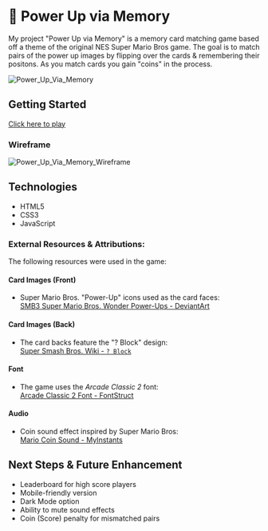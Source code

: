 # 🍄 Power Up via Memory
My project "Power Up via Memory" is a memory card matching game based off a theme of the original NES Super Mario Bros game.  The goal is to match pairs of the power up images by flipping over the cards & remembering their positons.  As you match cards you gain "coins" in the process.

![Power_Up_Via_Memory](https://github.com/user-attachments/assets/591a58c1-6fc6-4078-aa08-bf30032e58bd)

## Getting Started
[Click here to play](https://mendezugenbuehler.github.io/memory-game/)

### Wireframe
![Power_Up_Via_Memory_Wireframe](https://github.com/user-attachments/assets/e8ea51b5-8abd-4f58-be52-7eae51aab6d1)

## Technologies
- HTML5
- CSS3
- JavaScript

### External Resources & Attributions:
The following resources were used in the game:

#### Card Images (Front)
- Super Mario Bros. "Power-Up" icons used as the card faces:  
  [SMB3 Super Mario Bros. Wonder Power-Ups - DeviantArt](https://www.deviantart.com/chronova01/art/SMB3-Super-Mario-Bros-Wonder-Power-Ups-980756145)

#### Card Images (Back)
- The card backs feature the "? Block" design:  
  [Super Smash Bros. Wiki - `? Block`](https://supersmashbros.fandom.com/wiki/%3F_Block)

#### Font
- The game uses the *Arcade Classic 2* font:  
  [Arcade Classic 2 Font - FontStruct](https://fontstruct.com/fontstructions/show/1332355/arcade-classic-2-19)

#### Audio
- Coin sound effect inspired by Super Mario Bros:  
  [Mario Coin Sound - MyInstants](https://www.myinstants.com/en/instant/coin-mario/)

## Next Steps & Future Enhancement
- Leaderboard for high score players
- Mobile-friendly version
- Dark Mode option
- Ability to mute sound effects 
- Coin (Score) penalty for mismatched pairs


